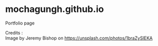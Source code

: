 # mochagungh.github.io
Portfolio page

Credits :
<br>
Image by Jeremy Bishop on https://unsplash.com/photos/1braZySlEKA